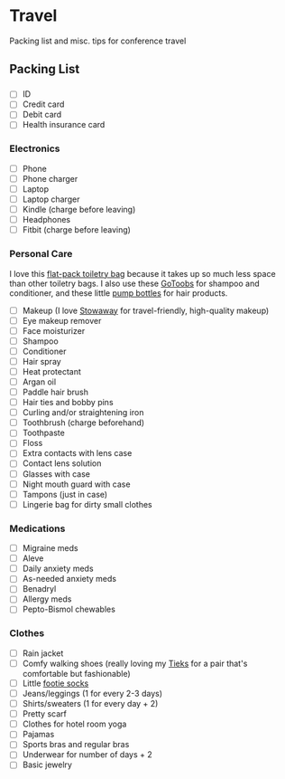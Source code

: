 # Travel

Packing list and misc. tips for conference travel 

## Packing List 
### 
- [ ] ID 
- [ ] Credit card 
- [ ] Debit card 
- [ ] Health insurance card 

### Electronics 
- [ ] Phone 
- [ ] Phone charger 
- [ ] Laptop
- [ ] Laptop charger 
- [ ] Kindle (charge before leaving)
- [ ] Headphones 
- [ ] Fitbit (charge before leaving)

### Personal Care 
I love this [flat-pack toiletry bag](http://smile.amazon.com/eBags-Pack-it-Flat-Toiletry-Kit-Black/dp/B0009K5WFO?ie=UTF8&psc=1&redirect=true&ref_=oh_aui_detailpage_o01_s00) because it takes up so much less space than other toiletry bags. I also use these [GoToobs](http://smile.amazon.com/Humangear-GoToob-Travel-Bottle-Blue/dp/B002VS8H3G?ie=UTF8&psc=1&redirect=true&ref_=oh_aui_detailpage_o01_s01) for shampoo and conditioner, and these little [pump bottles](http://smile.amazon.com/Essense-Foudation-Cosmetic-Product-Dispense/dp/B015SLWWEC?ie=UTF8&psc=1&redirect=true&ref_=oh_aui_detailpage_o01_s01) for hair products. 

- [ ] Makeup (I love [Stowaway](htts://stowawaycosmetics.com/) for travel-friendly, high-quality makeup)
- [ ] Eye makeup remover 
- [ ] Face moisturizer 
- [ ] Shampoo
- [ ] Conditioner 
- [ ] Hair spray 
- [ ] Heat protectant 
- [ ] Argan oil 
- [ ] Paddle hair brush 
- [ ] Hair ties and bobby pins 
- [ ] Curling and/or straightening iron 
- [ ] Toothbrush (charge beforehand)
- [ ] Toothpaste 
- [ ] Floss 
- [ ] Extra contacts with lens case
- [ ] Contact lens solution 
- [ ] Glasses with case 
- [ ] Night mouth guard with case 
- [ ] Tampons (just in case)
- [ ] Lingerie bag for dirty small clothes 

### Medications
- [ ] Migraine meds 
- [ ] Aleve 
- [ ] Daily anxiety meds 
- [ ] As-needed anxiety meds 
- [ ] Benadryl 
- [ ] Allergy meds 
- [ ] Pepto-Bismol chewables 

### Clothes 
- [ ] Rain jacket 
- [ ] Comfy walking shoes (really loving my [Tieks](http://tieks.com/) for a pair that's comfortable but fashionable)
- [ ] Little [footie socks](http://www.smartwool.com/shop/women-socks-noshows)
- [ ] Jeans/leggings (1 for every 2-3 days)
- [ ] Shirts/sweaters (1 for every day + 2) 
- [ ] Pretty scarf 
- [ ] Clothes for hotel room yoga 
- [ ] Pajamas 
- [ ] Sports bras and regular bras 
- [ ] Underwear for number of days + 2 
- [ ] Basic jewelry 
